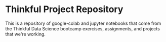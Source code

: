 # Thinkful Project Repository

This is a repository of google-colab and jupyter notebooks that come from the Thinkful Data Science bootcamp exercises, assignments, and projects that we're working.

